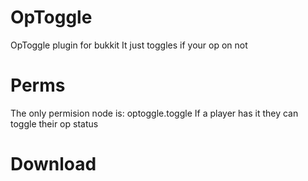OpToggle
========

OpToggle plugin for bukkit
It just toggles if your op on not

Perms
=====

The only permision node is: optoggle.toggle
If a player has it they can toggle their op status

Download
========
